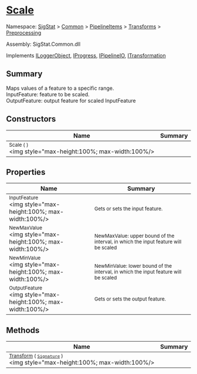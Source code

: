 # [Scale](./Scale.md)

Namespace: [SigStat]() > [Common](./../../../README.md) > [PipelineItems]() > [Transforms]() > [Preprocessing](./README.md)

Assembly: SigStat.Common.dll

Implements [ILoggerObject](./../../../ILoggerObject.md), [IProgress](./../../../Helpers/IProgress.md), [IPipelineIO](./../../../Pipeline/IPipelineIO.md), [ITransformation](./../../../ITransformation.md)

## Summary
Maps values of a feature to a specific range.  <br>InputFeature: feature to be scaled.<br>OutputFeature: output feature for scaled InputFeature

## Constructors

| Name | Summary | 
| --- | --- | 
| <sub>Scale (  )</sub><div style="pointer-events:none; cursor:default; width=200"><img style="max-height:100%; max-width:100%/></div>| <sub></sub>| <br>


## Properties

| Name | Summary | 
| --- | --- | 
| <sub>InputFeature</sub><div style="pointer-events:none; cursor:default; width=200"><img style="max-height:100%; max-width:100%/></div>| <sub>Gets or sets the input feature.</sub>| <br>
| <sub>NewMaxValue</sub><div style="pointer-events:none; cursor:default; width=200"><img style="max-height:100%; max-width:100%/></div>| <sub><br>NewMaxValue: upper bound of the interval, in which the input feature will be scaled</sub>| <br>
| <sub>NewMinValue</sub><div style="pointer-events:none; cursor:default; width=200"><img style="max-height:100%; max-width:100%/></div>| <sub><br>NewMinValue: lower bound of the interval, in which the input feature will be scaled</sub>| <br>
| <sub>OutputFeature</sub><div style="pointer-events:none; cursor:default; width=200"><img style="max-height:100%; max-width:100%/></div>| <sub>Gets or sets the output feature.</sub>| <br>


## Methods

| Name | Summary | 
| --- | --- | 
| <sub>[Transform](./Methods/Scale-100663855.md) ( [`Signature`](./../../../Signature.md) )</sub><div style="pointer-events:none; cursor:default; width=200"><img style="max-height:100%; max-width:100%/></div>| <sub></sub>| <br>


